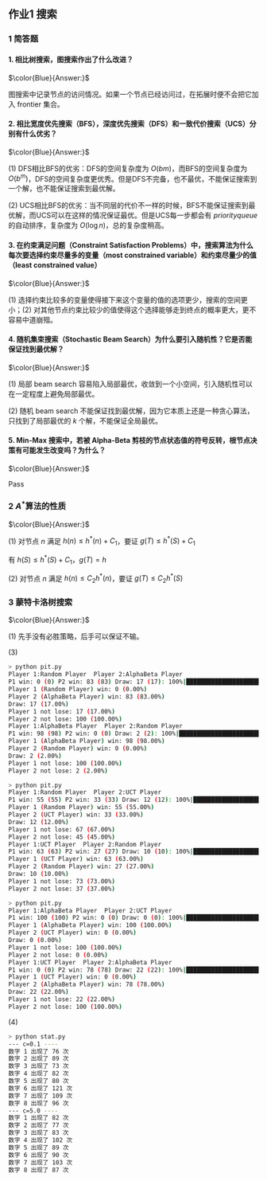 ## 作业1 搜索

### 1 简答题

#### 1. 相比树搜索，图搜索作出了什么改进？

$\color{Blue}{Answer:}$

图搜索中记录节点的访问情况。如果一个节点已经访问过，在拓展时便不会把它加入 frontier 集合。

#### 2. 相比宽度优先搜索（BFS），深度优先搜索（DFS）和一致代价搜索（UCS）分别有什么优劣？

$\color{Blue}{Answer:}$

(1) DFS相比BFS的优劣：DFS的空间复杂度为 $O(bm)$，而BFS的空间复杂度为 $O(b^m)$，DFS的空间复杂度更优秀。但是DFS不完备，也不最优，不能保证搜索到一个解，也不能保证搜索到最优解。

(2) UCS相比BFS的优劣：当不同层的代价不一样的时候，BFS不能保证搜索到最优解，而UCS可以在这样的情况保证最优。但是UCS每一步都会有 $priority queue$ 的自动排序，复杂度为 $O(\log n)$，总的复杂度稍高。

#### 3. 在约束满足问题（Constraint Satisfaction Problems）中，搜索算法为什么每次要选择约束尽量多的变量（most constrained variable）和约束尽量少的值（least constrained value）

$\color{Blue}{Answer:}$

(1) 选择约束比较多的变量使得接下来这个变量的值的选项更少，搜索的空间更小；(2) 对其他节点约束比较少的值使得这个选择能够走到终点的概率更大，更不容易中道崩殂。

#### 4. 随机集束搜索（Stochastic Beam Search）为什么要引入随机性？它是否能保证找到最优解？

$\color{Blue}{Answer:}$

(1) 局部 beam search 容易陷入局部最优，收敛到一个小空间，引入随机性可以在一定程度上避免局部最优。

(2) 随机 beam search 不能保证找到最优解，因为它本质上还是一种贪心算法，只找到了局部最优的 $k$ 个解，不能保证全局最优。

#### 5. Min-Max 搜索中，若被 Alpha-Beta 剪枝的节点状态值的符号反转，根节点决策有可能发生改变吗？为什么？

$\color{Blue}{Answer:}$

Pass

### 2 $A^*$算法的性质

$\color{Blue}{Answer:}$

(1) 对节点 $n$ 满足 $h(n) \leq h^*(n) + C_1$，要证 $g(T) \leq h^*(S) + C_1$

有 $h(S) \leq h^*(S) + C_1$，$g(T)=h$

(2) 对节点 $n$ 满足 $h(n) \leq C_2 h^*(n)$，要证 $g(T) \leq C_2 h^*(S)$

### 3 蒙特卡洛树搜索

$\color{Blue}{Answer:}$

(1) 先手没有必胜策略，后手可以保证不输。

(3)

```bash
> python pit.py
Player 1:Random Player  Player 2:AlphaBeta Player
P1 win: 0 (0) P2 win: 83 (83) Draw: 17 (17): 100%|████████████████████████████████████████████████████████████████████████████| 100/100 [00:00<00:00, 548.61it/s]
Player 1 (Random Player) win: 0 (0.00%)
Player 2 (AlphaBeta Player) win: 83 (83.00%)
Draw: 17 (17.00%)
Player 1 not lose: 17 (17.00%)
Player 2 not lose: 100 (100.00%)
Player 1:AlphaBeta Player  Player 2:Random Player
P1 win: 98 (98) P2 win: 0 (0) Draw: 2 (2): 100%|██████████████████████████████████████████████████████████████████████████████| 100/100 [00:00<00:00, 869.26it/s]
Player 1 (AlphaBeta Player) win: 98 (98.00%)
Player 2 (Random Player) win: 0 (0.00%)
Draw: 2 (2.00%)
Player 1 not lose: 100 (100.00%)
Player 2 not lose: 2 (2.00%)
```

```bash
> python pit.py
Player 1:Random Player  Player 2:UCT Player
P1 win: 55 (55) P2 win: 33 (33) Draw: 12 (12): 100%|███████████████████████████████████████████████████████████████████████████| 100/100 [00:05<00:00, 17.03it/s]
Player 1 (Random Player) win: 55 (55.00%)
Player 2 (UCT Player) win: 33 (33.00%)
Draw: 12 (12.00%)
Player 1 not lose: 67 (67.00%)
Player 2 not lose: 45 (45.00%)
Player 1:UCT Player  Player 2:Random Player
P1 win: 63 (63) P2 win: 27 (27) Draw: 10 (10): 100%|███████████████████████████████████████████████████████████████████████████| 100/100 [00:07<00:00, 13.85it/s]
Player 1 (UCT Player) win: 63 (63.00%)
Player 2 (Random Player) win: 27 (27.00%)
Draw: 10 (10.00%)
Player 1 not lose: 73 (73.00%)
Player 2 not lose: 37 (37.00%)
```

```bash
> python pit.py
Player 1:AlphaBeta Player  Player 2:UCT Player
P1 win: 100 (100) P2 win: 0 (0) Draw: 0 (0): 100%|█████████████████████████████████████████████████████████████████████████████| 100/100 [00:04<00:00, 21.00it/s]
Player 1 (AlphaBeta Player) win: 100 (100.00%)
Player 2 (UCT Player) win: 0 (0.00%)
Draw: 0 (0.00%)
Player 1 not lose: 100 (100.00%)
Player 2 not lose: 0 (0.00%)
Player 1:UCT Player  Player 2:AlphaBeta Player
P1 win: 0 (0) P2 win: 78 (78) Draw: 22 (22): 100%|█████████████████████████████████████████████████████████████████████████████| 100/100 [00:07<00:00, 12.84it/s]
Player 1 (UCT Player) win: 0 (0.00%)
Player 2 (AlphaBeta Player) win: 78 (78.00%)
Draw: 22 (22.00%)
Player 1 not lose: 22 (22.00%)
Player 2 not lose: 100 (100.00%)
```

(4) 

```bash
> python stat.py
--- c=0.1 ----
数字 1 出现了 76 次
数字 2 出现了 89 次
数字 3 出现了 73 次
数字 4 出现了 82 次
数字 5 出现了 80 次
数字 6 出现了 121 次
数字 7 出现了 109 次
数字 8 出现了 96 次
--- c=5.0 ----
数字 1 出现了 82 次
数字 2 出现了 77 次
数字 3 出现了 83 次
数字 4 出现了 102 次
数字 5 出现了 89 次
数字 6 出现了 90 次
数字 7 出现了 103 次
数字 8 出现了 87 次
```